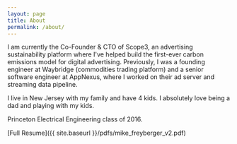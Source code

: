 ```yaml
---
layout: page
title: About
permalink: /about/
---
```


I am currently the Co-Founder & CTO of Scope3, an advertising sustainability platform where I've helped build the first-ever carbon emissions model for digital advertising. Previously, I was a founding engineer at Waybridge (commodities trading platform) and a senior software engineer at AppNexus, where I worked on their ad server and streaming data pipeline.

I live in New Jersey with my family and have 4 kids. I absolutely love being a dad and playing with my kids.

Princeton Electrical Engineering class of 2016.

[Full Resume]({{ site.baseurl }}/pdfs/mike_freyberger_v2.pdf)
